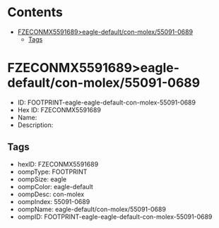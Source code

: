 



Contents
========

* [FZECONMX5591689>eagle-default/con-molex/55091-0689](#fzeconmx5591689eagle-defaultcon-molex55091-0689)
	* [Tags](#tags)

# FZECONMX5591689>eagle-default/con-molex/55091-0689

- ID: FOOTPRINT-eagle-eagle-default-con-molex-55091-0689
- Hex ID: FZECONMX5591689
- Name: 
- Description: 

## Tags

- hexID: FZECONMX5591689
- oompType: FOOTPRINT
- oompSize: eagle
- oompColor: eagle-default
- oompDesc: con-molex
- oompIndex: 55091-0689
- oompName: eagle-default/con-molex/55091-0689
- oompID: FOOTPRINT-eagle-eagle-default-con-molex-55091-0689
